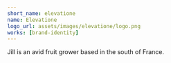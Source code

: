 ```yaml
---
short_name: elevatione
name: Elevatione
logo_url: assets/images/elevatione/logo.png
works: [brand-identity]
---
```

Jill is an avid fruit grower based in the south of France.